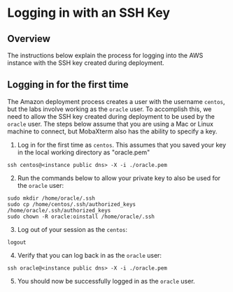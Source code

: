 # Logging in with an SSH Key

## Overview

The instructions below explain the process for logging into the AWS instance with the SSH key created during deployment.

## Logging in for the first time

The Amazon deployment process creates a user with the username `centos`, but the labs involve working as the `oracle` user. To accomplish this, we need to allow the SSH key created during deployment to be used by the `oracle` user. The steps below assume that you are using a Mac or Linux machine to connect, but MobaXterm also has the ability to specify a key.

1. Log in for the first time as `centos`. This assumes that you saved your key in the local working directory as "oracle.pem"
```
ssh centos@<instance public dns> -X -i ./oracle.pem
```

2. Run the commands below to allow your private key to also be used for the `oracle` user:
```
sudo mkdir /home/oracle/.ssh
sudo cp /home/centos/.ssh/authorized_keys /home/oracle/.ssh/authorized_keys
sudo chown -R oracle:oinstall /home/oracle/.ssh
```

3. Log out of your session as the `centos`:
```
logout
```

4. Verify that you can log back in as the `oracle` user:
```
ssh oracle@<instance public dns> -X -i ./oracle.pem
```

5. You should now be successfully logged in as the `oracle` user.
